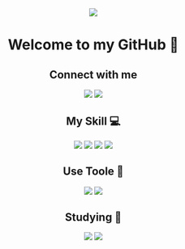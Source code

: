 <div align="center">
  <img src="https://capsule-render.vercel.app/api?type=shark&color=8bd6d3&height=140&section=header&text=jms8540&fontSize=70&fontColor=eee&rotate=5" />
</div>

<h1 align="center">Welcome to my GitHub 👋</h1>

<div align="center">
  <h2 align="center">Connect with me</h2>
  <a href="https://www.instagram.com/jeonminsu10_31/" target="_blank"><img src="https://img.shields.io/badge/Instagram-E4405F?style=flat-square&logo=Instagram&logoColor=white"/></a>
  <a href="https://velog.io/@jms1031" target="_blank"><img src="https://img.shields.io/badge/Velog-20C997?style=flat-square&logo=Velog&logoColor=white"/></a>
</div>

<div>
  <div align="center">
    <h2 align="center">My Skill 💻</h2>
    <img src="https://skillicons.dev/icons?i=html">
    <img src="https://skillicons.dev/icons?i=css">
    <img src="https://skillicons.dev/icons?i=js">
    <img src="https://skillicons.dev/icons?i=java">
  </div>
  
  <div align="center">
    <h2 align="center">Use Toole 🔧</h2>
    <img src="https://skillicons.dev/icons?i=vscode">
    <img src="https://skillicons.dev/icons?i=eclipse">
  </div>
  
  <div align="center">
    <h2 align="center">Studying 📖</h2>
    <img src="https://skillicons.dev/icons?i=react">
    <img src="https://skillicons.dev/icons?i=python">
  </div>
</div>






